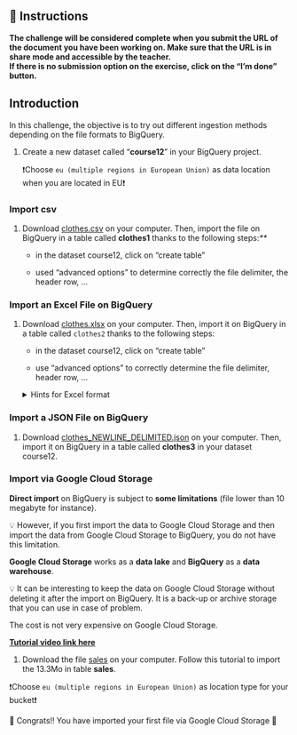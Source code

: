 <div role="tabpanel" class="tab-pane active" id="exercise-instructions">

<div id="exercice-content" class="px-5 py-3">


<h2 id="instructions">🎯&nbsp;Instructions</h2>

<p><strong>The challenge will be considered complete when you submit the URL of the document you have been working on. Make sure that the URL is in share mode and accessible by the teacher.</strong><br>
<strong>If there is no submission option on the exercise, click on the “I’m done” button.</strong></p>

<h2 id="introduction">Introduction</h2>

<p>In this challenge, the objective is to try out different ingestion methods depending on the file formats to BigQuery.</p>

<ol>
<li>
<p>Create a new dataset called “<strong>course12</strong>” in your BigQuery project.</p>

<p>❗Choose <code>eu (multiple regions in European Union)</code> as data location when you are located in EU❗</p>
</li>
</ol>

<h3 id="import-csv">Import csv</h3>

<ol>
<li>
<p>Download <a href="https://drive.google.com/file/d/1h3uJt-g5t36qfjwRQXcfH-0hWnzn5GnJ/view?usp=sharing" target="_blank">clothes.csv</a> on your computer. Then, import the file on BigQuery in a table called <strong>clothes1</strong> thanks to the following steps:<em>**</em></p>

<ul>
<li>
<p>in the dataset course12, click on “create table”</p>
</li>
<li>
<p>used “advanced options” to determine correctly the file delimiter, the header row, …</p>
</li>
</ul>
</li>
</ol>

<h3 id="import-an-excel-file-on-bigquery">Import an Excel File on BigQuery</h3>

<ol>
<li>
<p>Download <a href="https://docs.google.com/spreadsheets/d/14UOY7Kwol1wftv5iy0XqC6Hsn0DYmUpF/edit?usp=sharing&amp;ouid=113026690551879363050&amp;rtpof=true&amp;sd=true" target="_blank">clothes.xlsx</a> on your computer. Then, import it on BigQuery in a table called <code>clothes2</code> thanks to the following steps:</p>

<ul>
<li>
<p>in the dataset course12, click on “create table”</p>
</li>
<li>
<p>use “advanced options” to correctly determine the file delimiter, header row, …</p>
</li>
</ul>

<details>
<summary>Hints for Excel format</summary>

<p>The steps to load data from Excel to BigQuery using CSV are listed below:</p>

<ul>
<li>You can go to your Web console and click “Create table” and then “Create a table from”.</li>
</ul>

<p><img src="https://wagon-public-assets.s3.eu-west-3.amazonaws.com/04-Data-Collection/01-Data-Pipelines/02-Importing-Bigquery-asset-1-Screenshot_2023-04-23_at_22.54.53.png" alt=""></p>

<ul>
<li>Next, you can specify the CSV file, which will act as a source for your new table.</li>
<li>The “Source” dropdown will let you select amongst various sources like Cloud storage.</li>
<li>In “File format”, select CSV.</li>
<li>Select a database and give your table a name.</li>
<li>You can either upload a sample JSON to specify the schema or leave the schema definition to “auto-detect”.
Some other configurable parameters are field delimiter/skip header rows/number of errors allowed/jagged rows etc.</li>
</ul>

<p><img src="https://wagon-public-assets.s3.eu-west-3.amazonaws.com/04-Data-Collection/01-Data-Pipelines/02-Importing-Bigquery-asset-2-233630661-324b88ad-a56b-45e6-ad8c-e801b89977f2.png" alt=""></p>

<ul>
<li>Clicking on “Create Table” will now fetch your CSV, ascertain the schema, create the table and populate it with the CSV data.</li>
</ul>

<h3 id="limitations"><strong>Limitations</strong></h3>

<p>Some limitations of using CSV to load data from Excel to BigQuery are listed below:</p>
<ul>
<li>Files must be loaded individually, no wildcards or multiple selections are allowed when you load files from a local data source.</li>
<li>Excel files loaded from a local data source must be 10 MB or less and must contain fewer than 16,000 rows.</li>
</ul>
</details>
</li>
</ol>

<h3 id="import-a-json-file-on-bigquery">Import a JSON File on BigQuery</h3>

<ol>
<li>Download <a href="https://drive.google.com/file/d/1EdJwn6AW1a2HfexBRpC_wjAuebyf0vhE/view?usp=sharing" target="_blank">clothes_NEWLINE_DELIMITED.json</a> on your computer. Then, import it on BigQuery in a table called <strong>clothes3</strong> in your dataset course12.</li>
</ol>

<h3 id="import-via-google-cloud-storage">Import via Google Cloud Storage</h3>

<p><strong>Direct import</strong> on BigQuery is subject to <strong>some limitations</strong> (file lower than 10 megabyte for instance).</p>

<p>💡&nbsp;However, if you first import the data to Google Cloud Storage and then import the data from Google Cloud Storage to BigQuery, you do not have this limitation.</p>

<p><strong>Google Cloud Storage</strong> works as a <strong>data lake</strong> and <strong>BigQuery</strong> as a <strong>data warehouse</strong>.</p>

<p>💡&nbsp;It can be interesting to keep the data on Google Cloud Storage without deleting it after the import on BigQuery. It is a back-up or archive storage that you can use in case of problem.</p>

<p>The cost is not very expensive on Google Cloud Storage.</p>

<p><strong><a href="https://www.youtube.com/watch?v=cAhVvA83UcA" target="_blank">Tutorial video link here</a></strong></p>

<ol>
<li>Download the file <a href="https://drive.google.com/file/d/121duVBj8KEj4lbdjneGGZqvPj9uXi_qx/view?usp=sharing" target="_blank">sales</a> on your computer. Follow this tutorial to import the 13.3Mo in table <strong>sales</strong>.</li>
</ol>

<p>❗Choose <code>eu (multiple regions in European Union)</code> as location type for your bucket❗</p>

<p>🎉 Congrats!! You have imported your first file via Google Cloud Storage 🎉</p>


</div>
</div>